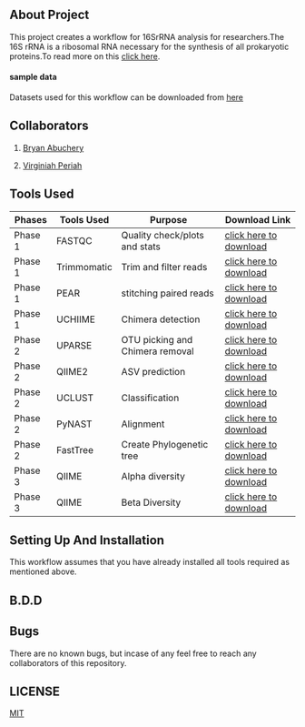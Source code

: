 ## About Project
This project creates a workflow for 16SrRNA analysis for researchers.The 16S rRNA is a ribosomal RNA necessary for the synthesis of all prokaryotic proteins.To read more on this [click here](https://www.cd-genomics.com/blog/16s-rrna-one-of-the-most-important-rrnas/).


#### sample data
Datasets used for this workflow can be downloaded from [here](http://h3data.cbio.uct.ac.za/assessments/16SrRNADiversityAnalysis/practice/dataset1/)


## Collaborators

1. [Bryan Abuchery](https://github.com/BryanAbuchery)

2. [Virginiah Periah](https://github.com/virginiah894)

## Tools Used

| Phases | Tools Used | Purpose | Download Link |
| --------------- |--------------- |--------------- | --------------- |
| Phase 1 | FASTQC | Quality check/plots and stats | [click here to download](http://www.bioinformatics.babraham.ac.uk/projects/fastqc )|
| Phase 1 | Trimmomatic | Trim and filter reads | [click here to download](http://www.usadellab.org/cms/?page=trimmomatic) |
| Phase 1 | PEAR | stitching paired reads | [click here to download](https://cme.h-its.org/exelixis/web/software/pear/doc.html) |
| Phase 1 | UCHIIME | Chimera detection | [click here to download](http://drive5.com/usearch/manual/uchime_algo.html)|
| Phase 2 | UPARSE | OTU picking  and Chimera removal| [click here to download](http://drive5.com/usearch/manual/uchime_algo.html)|
| Phase 2 | QIIME2 | ASV prediction| [click here to download](https://qiime2.org/) |
| Phase 2 | UCLUST | Classification | [click here to download](http://www.drive5.com/uclust/downloads1_2_22q.html)|
| Phase 2 | PyNAST | Alignment | [click here to download](http://www.ncbi.nlm.nih.gov/pubmed/19914921) |
| Phase 2 | FastTree | Create Phylogenetic tree| [click here to download](http://www.microbesonline.org/fasttree/)|
| Phase 3 | QIIME | Alpha diversity | [click here to download](https://qiime.org/) |
| Phase 3 | QIIME | Beta Diversity |[click here to download](https://qiime.org/) |






<!-- ## table

| Phases  | Tools Used |Purpose | Link to Download |
| --------  | ------------------- | --------------------- |
| Phase 1 | FASTQC    | [click here to download](http://www.bioinformatics.babraham.ac.uk/projects/fastqc )| 
| Phase 1 | Trimmomatic | Trim and filter reads | [click here to download](http://www.usadellab.org/cms/?page=trimmomatic) |
| Phase 1 | PEAR | stitching paired reads | [click here to download](https://cme.h-its.org/exelixis/web/software/pear/doc.html) |
| Phase 1 | UCHIIME | Chimera detection | [click here to download](http://drive5.com/usearch/manual/uchime_algo.html)|
| Phase 1 | QIIME | OTU picking| [click here to download](http://qiime.org/)|
| Phase 2 | QIIME2 | ASV prediction| [click here to download](https://qiime2.org/) |
| Phase 2 | UCLUST | Classification | [click here to download](http://www.drive5.com/uclust/downloads1_2_22q.html)|
| Phase 2 | PyNAST | Alignment | [click here to download](http://www.ncbi.nlm.nih.gov/pubmed/19914921) |
| Phase 2 | FastTree | Create Phylogenetic tree| [click here to download](http://www.microbesonline.org/fasttree/)|
| Phase 3 | QIIME | Alpha diversity | [click here to download](https://qiime.org/) |
| Phase 3 | QIIME | Beta Diversity |[click here to download](https://qiime.org/) |
          |  -->


## Setting Up And Installation

This workflow assumes that you have already installed all tools required as mentioned above.



## B.D.D

## Bugs
There are no known bugs, but incase of any feel free to reach any collaborators of this repository.


## LICENSE
[MIT](https://github.com/mbbu/16S-mini-project/blob/main/LICENSE)